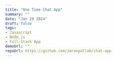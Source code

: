 ```yaml
---
title: "One Time Chat App"
summary: ""
date: "Jan 29 2024"
draft: false
tags:
- Javascript
- Node.js
- Full-Stack App
demoUrl: ""
repoUrl: https://github.com/imranpollob/chat-app
---
```


